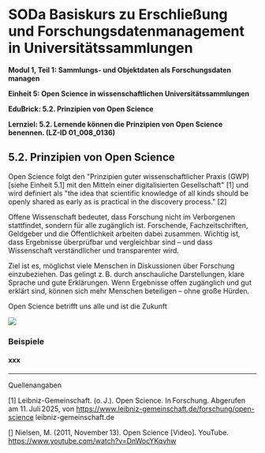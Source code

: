 <!--

author: Canan Hastik 
author: 
email:    
version:  v1
language: DE
lizenz: cc by
modultitel: Modul 1, Teil 1: Sammlungs- und Objektdaten als Forschungsdaten managen
eineit: 5
einheitstitel: Open Science in wissenschaftlichen Universitätssammlungen
lernziele:
* Lernende können Kodizes und Leitlinen zur Guten Wissenschaftlichen Praxis benennen. (LZ-ID 05_011_1031)

icon:     https://raw.githubusercontent.com/chastik/Beratung_Dateityp_Bild/refs/heads/main/SODa-Logo_full.svg
link:     https://raw.githubusercontent.com/chastik/Beratung/refs/heads/main/soda.css

comment:  WissKi SODA OERs

-->

# SODa Basiskurs zu Erschließung und Forschungsdatenmanagement in Universitätssammlungen

**Modul 1, Teil 1: Sammlungs- und Objektdaten als Forschungsdaten managen**

**Einheit 5: Open Science in wissenschaftlichen Universitätssammlungen**

**EduBrick: 5.2. Prinzipien von Open Science**

**Lernziel: 5.2. Lernende können die Prinzipien von Open Science benennen. (LZ-ID 01_008_0136)**


## 5.2. Prinzipien von Open Science

Open Science folgt den "Prinzipien guter wissenschaftlicher Praxis (GWP) [siehe Einheit 5.1] mit den Mitteln einer digitalisierten Gesellschaft" [1] und wird definiert als "the idea that scientific knowledge of all kinds should be openly shared as early as is practical in the discovery process." [2] 

Offene Wissenschaft bedeutet, dass Forschung nicht im Verborgenen stattfindet, sondern für alle zugänglich ist. Forschende, Fachzeitschriften, Geldgeber und die Öffentlichkeit arbeiten dabei zusammen. Wichtig ist, dass Ergebnisse überprüfbar und vergleichbar sind – und dass Wissenschaft verständlicher und transparenter wird.

Ziel ist es, möglichst viele Menschen in Diskussionen über Forschung einzubeziehen. Das gelingt z. B. durch anschauliche Darstellungen, klare Sprache und gute Erklärungen. Wenn Ergebnisse offen zugänglich und gut erklärt sind, können sich mehr Menschen beteiligen – ohne große Hürden.

Open Science betrifft uns alle und ist die Zukunft

 
 ![](https://raw.githubusercontent.com/chastik/SODa-Basiskurs/img/main/future_is_open_science.png)<!--width="70%"-->



### Beispiele


#### xxx



-----------
Quellenangaben

[1]  Leibniz-Gemeinschaft. (o. J.). Open Science. In Forschung. Abgerufen am 11. Juli 2025, von https://www.leibniz-gemeinschaft.de/forschung/open-science
leibniz-gemeinschaft.de

[] Nielsen, M. (2011, November 13). Open Science [Video]. YouTube. https://www.youtube.com/watch?v=DnWocYKqvhw

